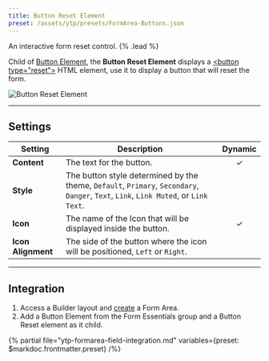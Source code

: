 ```yaml
---
title: Button Reset Element
preset: /assets/ytp/presets/FormArea-Buttons.json
---
```


An interactive form reset control. {% .lead %}

Child of [Button Element](./button), the **Button Reset Element** displays a [\<button type="reset"\>](https://developer.mozilla.org/en-US/docs/Web/HTML/Element/input/reset) HTML element, use it to display a button that will reset the form.

![Button Reset Element](/assets/ytp/forms/fields/button-reset.webp)

---

## Settings

| Setting | Description | Dynamic |
| ------- | ----------- | :-----: |
| **Content** | The text for the button. | &#x2713; |
| **Style** | The button style determined by the theme, `Default`, `Primary`, `Secondary`, `Danger`, `Text`, `Link`, `Link Muted`, or `Link Text`. |
| **Icon** | The name of the Icon that will be displayed inside the button. | &#x2713; |
| **Icon Alignment** | The side of the button where the icon will be positioned, `Left` or `Right`. |

---

## Integration

1. Access a Builder layout and [create](../../setup#creating-a-form) a Form Area.
1. Add a Button Element from the Form Essentials group and a Button Reset element as it child.

{% partial file="ytp-formarea-field-integration.md" variables={preset: $markdoc.frontmatter.preset} /%}
